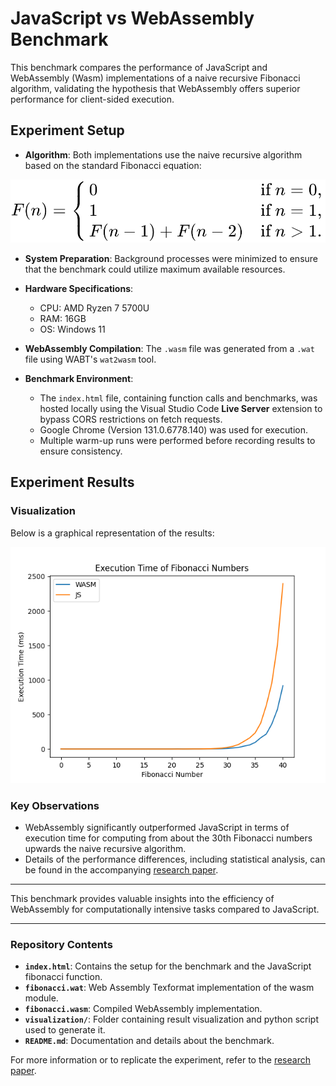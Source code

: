 # JavaScript vs WebAssembly Benchmark

This benchmark compares the performance of JavaScript and WebAssembly (Wasm) implementations of a naive recursive Fibonacci algorithm, validating the hypothesis that WebAssembly offers superior performance for client-sided execution.

## Experiment Setup

- **Algorithm**: Both implementations use the naive recursive algorithm based on the standard Fibonacci equation:
  
 ![Fibonacci Equation](/visualization/equation.png)

- **System Preparation**: Background processes were minimized to ensure that the benchmark could utilize maximum available resources.

- **Hardware Specifications**:
  - CPU: AMD Ryzen 7 5700U
  - RAM: 16GB
  - OS: Windows 11

- **WebAssembly Compilation**: The `.wasm` file was generated from a `.wat` file using WABT's `wat2wasm` tool.

- **Benchmark Environment**:
  - The `index.html` file, containing function calls and benchmarks, was hosted locally using the Visual Studio Code **Live Server** extension to bypass CORS restrictions on fetch requests.
  - Google Chrome (Version 131.0.6778.140) was used for execution.
  - Multiple warm-up runs were performed before recording results to ensure consistency.

## Experiment Results

### Visualization
Below is a graphical representation of the results:

![Result Visualization](./visualization/visualization.png)

### Key Observations
- WebAssembly significantly outperformed JavaScript in terms of execution time for computing from about the 30th Fibonacci numbers upwards the naive recursive algorithm.
- Details of the performance differences, including statistical analysis, can be found in the accompanying [research paper](example.com).

---

This benchmark provides valuable insights into the efficiency of WebAssembly for computationally intensive tasks compared to JavaScript.

---

### Repository Contents
- **`index.html`**: Contains the setup for the benchmark and the JavaScript fibonacci function.
- **`fibonacci.wat`**: Web Assembly Texformat implementation of the wasm module.
- **`fibonacci.wasm`**: Compiled WebAssembly implementation.
- **`visualization/`**: Folder containing result visualization and python script used to generate it.
- **`README.md`**: Documentation and details about the benchmark.

For more information or to replicate the experiment, refer to the [research paper](example.com).
